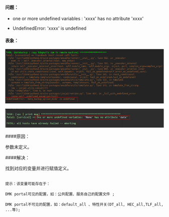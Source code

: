 #### 问题：

* one or more undefined variables : 'xxxx' has no attribute 'xxxx'


* UndefinedError: 'xxxx' is undefined

#### 表象：


![](/assets/undefined_error1.png)


![](/assets/undefined_error2.png)


####原因：

参数未定义。

####解决：

找到对应的变量并进行赋值定义。

```

提示：该变量可能存在于：

DMK portal可见的配置，如：公共配置、服务自己的配置文件 ;

DMK portal不可见的配置，如：default_all 、特性开关(DT_all, HEC_all,TLF_all, ...等);

```







